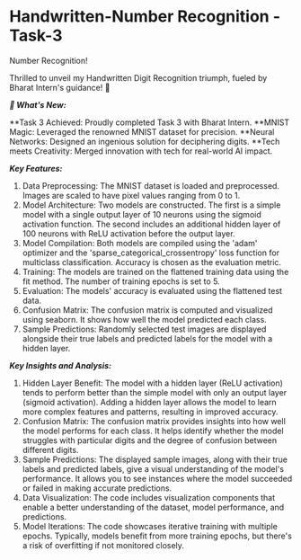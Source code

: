 # Handwritten-Number Recognition -Task-3

Number Recognition!

Thrilled to unveil my Handwritten Digit Recognition triumph, fueled by Bharat Intern's guidance! 🎉

_**🌟 What's New:**_


**Task 3 Achieved: Proudly completed Task 3 with Bharat Intern.
**MNIST Magic: Leveraged the renowned MNIST dataset for precision.
**Neural Networks: Designed an ingenious solution for deciphering digits.
**Tech meets Creativity: Merged innovation with tech for real-world AI impact.

_**Key Features:**_


1.	Data Preprocessing: The MNIST dataset is loaded and preprocessed. Images are scaled to have pixel values ranging from 0 to 1.
2.	Model Architecture: Two models are constructed. The first is a simple model with a single output layer of 10 neurons using the sigmoid activation function. The second includes an additional hidden layer of 100 neurons with ReLU activation before the output layer.
3.	Model Compilation: Both models are compiled using the 'adam' optimizer and the 'sparse_categorical_crossentropy' loss function for multiclass classification. Accuracy is chosen as the evaluation metric.
4.	Training: The models are trained on the flattened training data using the fit method. The number of training epochs is set to 5.
5.	Evaluation: The models' accuracy is evaluated using the flattened test data.
6.	Confusion Matrix: The confusion matrix is computed and visualized using seaborn. It shows how well the model predicted each class.
7.	Sample Predictions: Randomly selected test images are displayed alongside their true labels and predicted labels for the model with a hidden layer.

_**Key Insights and Analysis:**_
1.	Hidden Layer Benefit: The model with a hidden layer (ReLU activation) tends to perform better than the simple model with only an output layer (sigmoid activation). Adding a hidden layer allows the model to learn more complex features and patterns, resulting in improved accuracy.
2.	Confusion Matrix: The confusion matrix provides insights into how well the model performs for each class. It helps identify whether the model struggles with particular digits and the degree of confusion between different digits.
3.	Sample Predictions: The displayed sample images, along with their true labels and predicted labels, give a visual understanding of the model's performance. It allows you to see instances where the model succeeded or failed in making accurate predictions.
4.	Data Visualization: The code includes visualization components that enable a better understanding of the dataset, model performance, and predictions.
5.	Model Iterations: The code showcases iterative training with multiple epochs. Typically, models benefit from more training epochs, but there's a risk of overfitting if not monitored closely.

